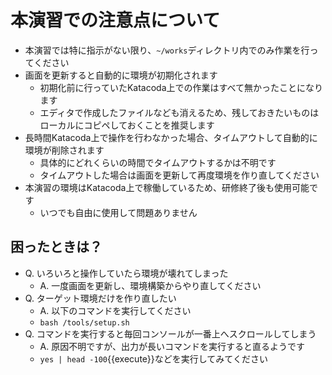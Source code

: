 # 本演習での注意点について

* 本演習では特に指示がない限り、`~/works`ディレクトリ内でのみ作業を行ってください
* 画面を更新すると自動的に環境が初期化されます
    * 初期化前に行っていたKatacoda上での作業はすべて無かったことになります
    * エディタで作成したファイルなども消えるため、残しておきたいものはローカルにコピペしておくことを推奨します
* 長時間Katacoda上で操作を行わなかった場合、タイムアウトして自動的に環境が削除されます
    * 具体的にどれくらいの時間でタイムアウトするかは不明です
    * タイムアウトした場合は画面を更新して再度環境を作り直してください
* 本演習の環境はKatacoda上で稼働しているため、研修終了後も使用可能です
    * いつでも自由に使用して問題ありません

## 困ったときは？

* Q. いろいろと操作していたら環境が壊れてしまった
    * A. 一度画面を更新し、環境構築からやり直してください
* Q. ターゲット環境だけを作り直したい
    * A. 以下のコマンドを実行してください
    * `bash /tools/setup.sh`
* Q. コマンドを実行すると毎回コンソールが一番上へスクロールしてしまう
    * A. 原因不明ですが、出力が長いコマンドを実行すると直るようです
    * `yes | head -100`{{execute}}などを実行してみてください
